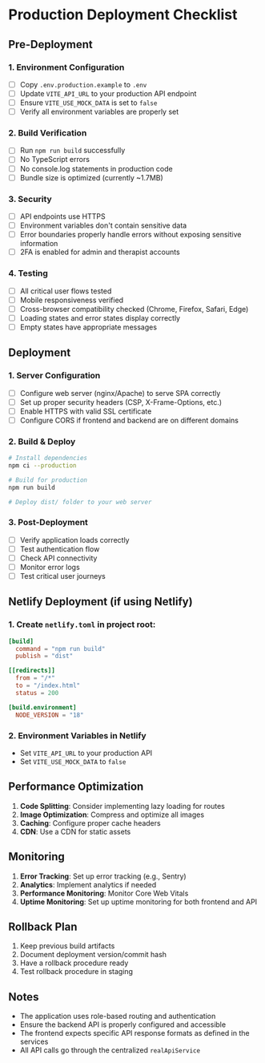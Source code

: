# Production Deployment Checklist

## Pre-Deployment

### 1. Environment Configuration
- [ ] Copy `.env.production.example` to `.env`
- [ ] Update `VITE_API_URL` to your production API endpoint
- [ ] Ensure `VITE_USE_MOCK_DATA` is set to `false`
- [ ] Verify all environment variables are properly set

### 2. Build Verification
- [ ] Run `npm run build` successfully
- [ ] No TypeScript errors
- [ ] No console.log statements in production code
- [ ] Bundle size is optimized (currently ~1.7MB)

### 3. Security
- [ ] API endpoints use HTTPS
- [ ] Environment variables don't contain sensitive data
- [ ] Error boundaries properly handle errors without exposing sensitive information
- [ ] 2FA is enabled for admin and therapist accounts

### 4. Testing
- [ ] All critical user flows tested
- [ ] Mobile responsiveness verified
- [ ] Cross-browser compatibility checked (Chrome, Firefox, Safari, Edge)
- [ ] Loading states and error states display correctly
- [ ] Empty states have appropriate messages

## Deployment

### 1. Server Configuration
- [ ] Configure web server (nginx/Apache) to serve SPA correctly
- [ ] Set up proper security headers (CSP, X-Frame-Options, etc.)
- [ ] Enable HTTPS with valid SSL certificate
- [ ] Configure CORS if frontend and backend are on different domains

### 2. Build & Deploy
```bash
# Install dependencies
npm ci --production

# Build for production
npm run build

# Deploy dist/ folder to your web server
```

### 3. Post-Deployment
- [ ] Verify application loads correctly
- [ ] Test authentication flow
- [ ] Check API connectivity
- [ ] Monitor error logs
- [ ] Test critical user journeys

## Netlify Deployment (if using Netlify)

### 1. Create `netlify.toml` in project root:
```toml
[build]
  command = "npm run build"
  publish = "dist"

[[redirects]]
  from = "/*"
  to = "/index.html"
  status = 200

[build.environment]
  NODE_VERSION = "18"
```

### 2. Environment Variables in Netlify
- Set `VITE_API_URL` to your production API
- Set `VITE_USE_MOCK_DATA` to `false`

## Performance Optimization

1. **Code Splitting**: Consider implementing lazy loading for routes
2. **Image Optimization**: Compress and optimize all images
3. **Caching**: Configure proper cache headers
4. **CDN**: Use a CDN for static assets

## Monitoring

1. **Error Tracking**: Set up error tracking (e.g., Sentry)
2. **Analytics**: Implement analytics if needed
3. **Performance Monitoring**: Monitor Core Web Vitals
4. **Uptime Monitoring**: Set up uptime monitoring for both frontend and API

## Rollback Plan

1. Keep previous build artifacts
2. Document deployment version/commit hash
3. Have a rollback procedure ready
4. Test rollback procedure in staging

## Notes

- The application uses role-based routing and authentication
- Ensure the backend API is properly configured and accessible
- The frontend expects specific API response formats as defined in the services
- All API calls go through the centralized `realApiService`